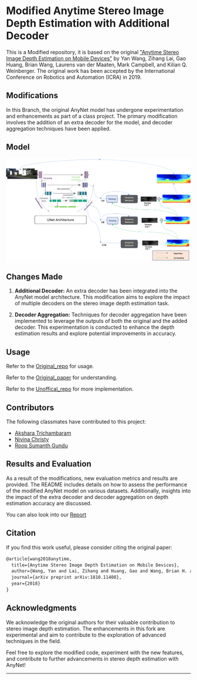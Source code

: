 # Modified Anytime Stereo Image Depth Estimation with Additional Decoder

This is a Modified repository, it is based on the original ["Anytime Stereo Image Depth Estimation on Mobile Devices"](https://github.com/mileyan/AnyNet) by Yan Wang, Zihang Lai, Gao Huang, Brian Wang, Laurens van der Maaten, Mark Campbell, and Kilian Q. Weinberger. The original work has been accepted by the International Conference on Robotics and Automation (ICRA) in 2019.

## Modifications

In this Branch, the original AnyNet model has undergone experimentation and enhancements as part of a class project. The primary modification involves the addition of an extra decoder for the model, and decoder aggregation techniques have been applied.

## Model
![Model architecture](results_imgs/OurModel.png)

## Changes Made

1. **Additional Decoder:**
   An extra decoder has been integrated into the AnyNet model architecture. This modification aims to explore the impact of multiple decoders on the stereo image depth estimation task.

2. **Decoder Aggregation:**
   Techniques for decoder aggregation have been implemented to leverage the outputs of both the original and the added decoder. This experimentation is conducted to enhance the depth estimation results and explore potential improvements in accuracy.

## Usage

Refer to the [Original_repo](https://github.com/mileyan/AnyNet) for usage.

Refer to the [Original_paper](https://arxiv.org/abs/1810.11408) for understanding.

Refer to the [Unoffical_repo](https://github.com/gyes00205/AnyNet/) for more implementation.

## Contributors

The following classmates have contributed to this project:

- [Akshara Trichambaram](atricham@asu.edu)
- [Nivina Christy](nchris17@asu.edu)
- [Roop Sumanth Gundu](rgundu2@asu.edu)

## Results and Evaluation

As a result of the modifications, new evaluation metrics and results are provided. The README includes details on how to assess the performance of the modified AnyNet model on various datasets. Additionally, insights into the impact of the extra decoder and decoder aggregation on depth estimation accuracy are discussed.

You can also look into our [Report](Anytime_Stereo_Image_Depth_Estimation_TEAM14_Akshara_Anirudh_Nivina_Roop-2.pdf)


## Citation

If you find this work useful, please consider citing the original paper:

```latex
@article{wang2018anytime,
  title={Anytime Stereo Image Depth Estimation on Mobile Devices},
  author={Wang, Yan and Lai, Zihang and Huang, Gao and Wang, Brian H. and Van Der Maaten, Laurens and Campbell, Mark and Weinberger, Kilian Q},
  journal={arXiv preprint arXiv:1810.11408},
  year={2018}
}
```

## Acknowledgments

We acknowledge the original authors for their valuable contribution to stereo image depth estimation. The enhancements in this fork are experimental and aim to contribute to the exploration of advanced techniques in the field.

Feel free to explore the modified code, experiment with the new features, and contribute to further advancements in stereo depth estimation with AnyNet!


---
